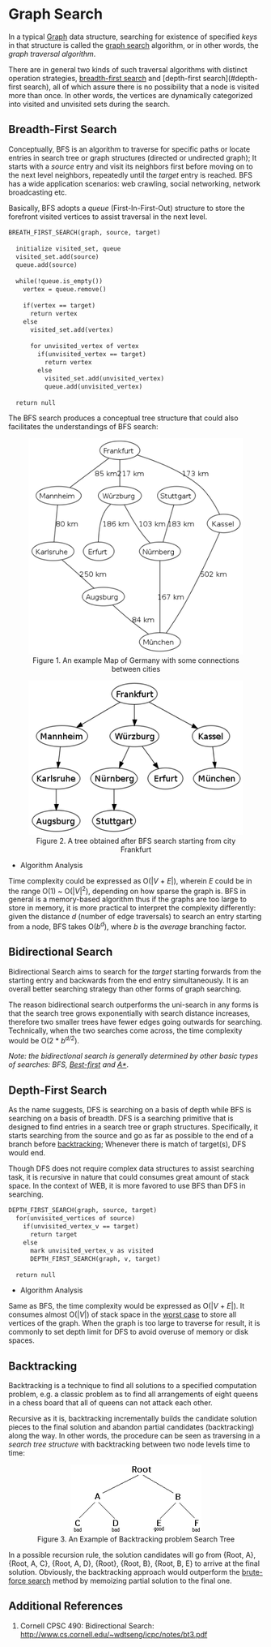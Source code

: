 # Graph Search

In a typical [Graph](../graph-algorithms/overview.md) data structure, searching for existence of specified _keys_ in that structure is called the [graph search](#graph-search) algorithm, or in other words, the _graph traversal algorithm_.

There are in general two kinds of such traversal algorithms with distinct operation strategies, [breadth-first search](#breadth-first-search) and [depth-first search](#depth-first search), all of which assure there is no possibility that a node is visited more than once. In other words, the vertices are dynamically categorized into visited and unvisited sets during the search.

## Breadth-First Search

Conceptually, BFS is an algorithm to traverse for specific paths or locate entries in search tree or graph structures (directed or undirected graph); It starts with a _source_ entry and visit its neighbors first before moving on to the next level neighbors, repeatedly until the _target_ entry is reached. BFS has a wide application scenarios: web crawling, social networking, network broadcasting etc.

Basically, BFS adopts a _queue_ (First-In-First-Out) structure to store the forefront visited vertices to assist traversal in the next level.

```
BREATH_FIRST_SEARCH(graph, source, target)

  initialize visited_set, queue
  visited_set.add(source)
  queue.add(source)

  while(!queue.is_empty())
    vertex = queue.remove()

    if(vertex == target)
      return vertex
    else
      visited_set.add(vertex)

      for unvisited_vertex of vertex
        if(unvisited_vertex == target)
          return vertex
        else
          visited_set.add(unvisited_vertex)
          queue.add(unvisited_vertex)

  return null
```

The BFS search produces a conceptual tree structure that could also facilitates the understandings of BFS search:

<figure style="text-align:center">
  <img src="../images/bfs1.png" />
  <figcaption>Figure 1. An example Map of Germany with some connections between cities</figcaption>
</figure>

<figure style="text-align:center">
  <img src="../images/bfs2.png" />
  <figcaption>Figure 2. A tree obtained after BFS search starting from city Frankfurt</figcaption>
</figure>

* Algorithm Analysis

Time complexity could be expressed as &Omicron;(|_V_ + _E_|), wherein _E_ could be in the range &Omicron;(1) ~ &Omicron;(|_V_|<sup>2</sup>), depending on how sparse the graph is. BFS in general is a memory-based algorithm thus if the graphs are too large to store in memory, it is more practical to interpret the complexity differently: given the distance _d_ (number of edge traversals) to search an entry starting from a node, BFS takes &Omicron;(_b_<sup>_d_</sup>), where _b_ is the _average_ branching factor.

## Bidirectional Search

Bidirectional Search aims to search for the _target_ starting forwards from the starting entry and backwards from the end entry simultaneously. It is an overall better searching strategy than other forms of graph searching.

The reason bidirectional search outperforms the uni-search in any forms is that the search tree grows exponentially with search distance increases, therefore two smaller trees have fewer edges going outwards for searching. Technically, when the two searches come across, the time complexity would be &Omicron;(2 * _b_<sup>_d/2_</sup>).

_Note: the bidirectional search is generally determined by other basic types of searches: BFS, [Best-first](https://en.wikipedia.org/wiki/Best-first_search) and [A*](http://theory.stanford.edu/~amitp/GameProgramming/AStarComparison.html)_.

## Depth-First Search

As the name suggests, DFS is searching on a basis of depth while BFS is searching on a basis of breadth. DFS is a searching primitive that is designed to find entries in a search tree or graph structures. Specifically, it starts searching from the source and go as far as possible to the end of a branch before [backtracking](#backtracking); Whenever there is match of target(s), DFS would end.

Though DFS does not require complex data structures to assist searching task, it is recursive in nature that could consumes great amount of stack space. In the context of WEB, it is more favored to use BFS than DFS in searching.

```
DEPTH_FIRST_SEARCH(graph, source, target)
  for(unvisited_vertices of source)
    if(unvisited_vertex_v == target)
      return target
    else
      mark unvisited_vertex_v as visited
      DEPTH_FIRST_SEARCH(graph, v, target)

  return null
```

* Algorithm Analysis

Same as BFS, the time complexity would be expressed as &Omicron;(|_V_ + _E_|). It consumes almost &Omicron;(|_V_|) of stack space in the [worst case](../asymptotic-analysis.md) to store all vertices of the graph. When the graph is too large to traverse for result, it is commonly to set depth limit for DFS to avoid overuse of memory or disk spaces.

## Backtracking

Backtracking is a technique to find all solutions to a specified computation problem, e.g. a classic problem as to find all arrangements of eight queens in a chess board that all of queens can not attack each other.

Recursive as it is, backtracking incrementally builds the candidate solution pieces to the final solution and abandon partial candidates (backtracking) along the way. In other words, the procedure can be seen as traversing in a _search tree structure_ with backtracking between two node levels time to time:

<figure style="text-align:center">
  <img src="../images/treesearch.gif" />
  <figcaption>Figure 3. An Example of Backtracking problem Search Tree</figcaption>
</figure>

In a possible recursion rule, the solution candidates will go from {Root, A}, {Root, A, C}, {Root, A, D}, {Root}, {Root, B}, {Root, B, E} to arrive at the final solution. Obviously, the backtracking approach would outperform the [brute-force search](https://en.wikipedia.org/wiki/Brute-force_search) method by memoizing partial solution to the final one.

## Additional References

1. Cornell CPSC 490: Bidirectional Search: http://www.cs.cornell.edu/~wdtseng/icpc/notes/bt3.pdf

